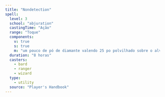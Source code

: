 ```yaml
---
title: "Nondetection"
spell:
  level: 3
  school: "abjuration"
  castingTime: "Ação"
  range: "Toque"
  components:
    v: true
    s: true
    m: "um pouco de pó de diamante valendo 25 po polvilhado sobre o alvo, consumido pela magia"
  duration: "8 horas"
  casters:
    - bard
    - ranger
    - wizard
  type:
    - utility
  source: "Player's Handbook"
---
```

